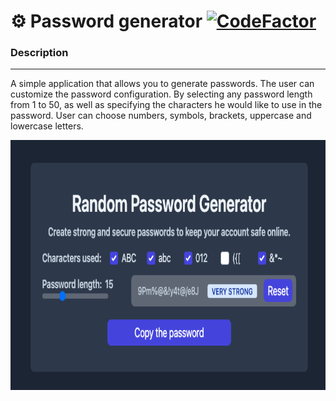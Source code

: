 # ⚙️ Password generator [![CodeFactor](https://www.codefactor.io/repository/github/srgnevmer/password-generator/badge/main)](https://www.codefactor.io/repository/github/srgnevmer/password-generator/overview/main)

### Description

---

A simple application that allows you to generate passwords.
The user can customize the password configuration.
By selecting any password length from 1 to 50, as well as specifying the characters he would like to use in the password.
User can choose numbers, symbols, brackets, uppercase and lowercase letters.

<img src="./src/img/preview.png" width="700" height="400">
